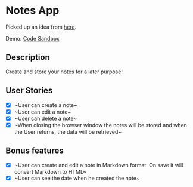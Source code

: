 # Notes App

Picked up an idea from [here](https://github.com/florinpop17/app-ideas).

Demo: [Code Sandbox](https://codesandbox.io/s/8zlxkllq18?fontsize=14&hidenavigation=1&view=preview)

## Description

Create and store your notes for a later purpose!

## User Stories

- [x] ~User can create a note~
- [x] ~User can edit a note~
- [x] ~User can delete a note~
- [x] ~When closing the browser window the notes will be stored and when the User returns, the data will be retrieved~

## Bonus features

- [x] ~User can create and edit a note in Markdown format. On save it will convert Markdown to HTML~
- [x] ~User can see the date when he created the note~
